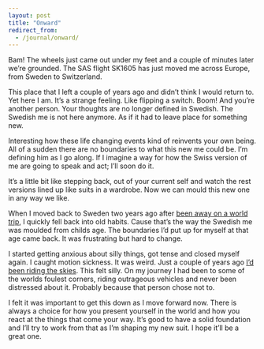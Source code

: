 ```yaml
---
layout: post
title: "Onward"
redirect_from:
  - /journal/onward/
---
```


Bam! The wheels just came out under my feet and a couple of minutes later we’re grounded. The SAS flight SK1605 has just moved me across Europe, from Sweden to Switzerland.

This place that I left a couple of years ago and didn’t think I would return to. Yet here I am. It’s a strange feeling. Like flipping a switch. Boom! And you’re another person. Your thoughts are no longer defined in Swedish. The Swedish me is not here anymore. As if it had to leave place for something new.

Interesting how these life changing events kind of reinvents your own being. All of a sudden there are no boundaries to what this new me could be. I’m defining him as I go along. If I imagine a way for how the Swiss version of me are going to speak and act; I’ll soon do it.

It’s a little bit like stepping back, out of your current self and watch the rest versions lined up like suits in a wardrobe. Now we can mould this new one in any way we like.

When I moved back to Sweden two years ago after [been away on a world trip](/journal/getting-on-that-plane), I quickly fell back into old habits. Cause that’s the way the Swedish me was moulded from childs age. The boundaries I’d put up for myself at that age came back. It was frustrating but hard to change.

I started getting anxious about silly things, got tense and closed myself again. I caught motion sickness. It was weird. Just a couple of years ago [I’d been riding the skies](/journal/bounded-by-assumptions/). This felt silly. On my journey I had been to some of the worlds foulest corners, riding outrageous vehicles and never been distressed about it. Probably because that person chose not to.

I felt it was important to get this down as I move forward now. There is always a choice for how you present yourself in the world and how you react at the things that come your way. It’s good to have a solid foundation and I’ll try to work from that as I’m shaping my new suit. I hope it’ll be a great one.
